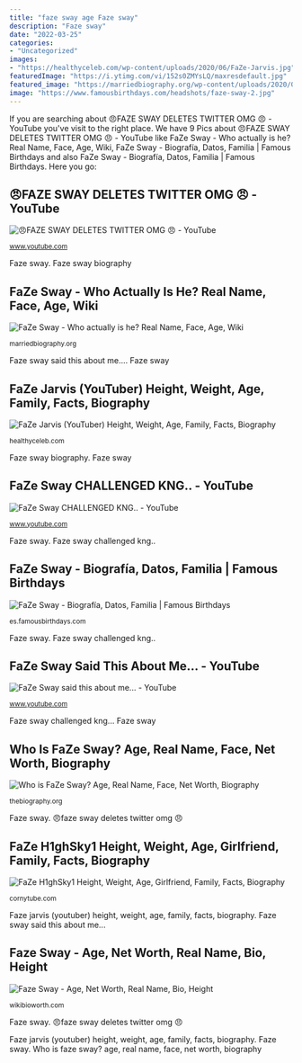 ```yaml
---
title: "faze sway age Faze sway"
description: "Faze sway"
date: "2022-03-25"
categories:
- "Uncategorized"
images:
- "https://healthyceleb.com/wp-content/uploads/2020/06/FaZe-Jarvis.jpg"
featuredImage: "https://i.ytimg.com/vi/152s0ZMYsLQ/maxresdefault.jpg"
featured_image: "https://marriedbiography.org/wp-content/uploads/2020/07/fortnite-solos-cash-cup-faze-sway-teaming-instagram-cheating.jpg"
image: "https://www.famousbirthdays.com/headshots/faze-sway-2.jpg"
---
```


If you are searching about 😠FAZE SWAY DELETES TWITTER OMG 😠 - YouTube you've visit to the right place. We have 9 Pics about 😠FAZE SWAY DELETES TWITTER OMG 😠 - YouTube like FaZe Sway - Who actually is he? Real Name, Face, Age, Wiki, FaZe Sway - Biografía, Datos, Familia | Famous Birthdays and also FaZe Sway - Biografía, Datos, Familia | Famous Birthdays. Here you go:

## 😠FAZE SWAY DELETES TWITTER OMG 😠 - YouTube

![😠FAZE SWAY DELETES TWITTER OMG 😠 - YouTube](https://i.ytimg.com/vi/N65ahmENPE4/maxresdefault.jpg "Faze sway said this about me...")

<small>www.youtube.com</small>

Faze sway. Faze sway biography

## FaZe Sway - Who Actually Is He? Real Name, Face, Age, Wiki

![FaZe Sway - Who actually is he? Real Name, Face, Age, Wiki](https://marriedbiography.org/wp-content/uploads/2020/07/fortnite-solos-cash-cup-faze-sway-teaming-instagram-cheating.jpg "Faze sway cornytube")

<small>marriedbiography.org</small>

Faze sway said this about me.... Faze sway

## FaZe Jarvis (YouTuber) Height, Weight, Age, Family, Facts, Biography

![FaZe Jarvis (YouTuber) Height, Weight, Age, Family, Facts, Biography](https://healthyceleb.com/wp-content/uploads/2020/06/FaZe-Jarvis.jpg "Faze sway")

<small>healthyceleb.com</small>

Faze sway biography. Faze sway

## FaZe Sway CHALLENGED KNG.. - YouTube

![FaZe Sway CHALLENGED KNG.. - YouTube](https://i.ytimg.com/vi/152s0ZMYsLQ/maxresdefault.jpg "Faze sway")

<small>www.youtube.com</small>

Faze sway. Faze sway challenged kng..

## FaZe Sway - Biografía, Datos, Familia | Famous Birthdays

![FaZe Sway - Biografía, Datos, Familia | Famous Birthdays](https://www.famousbirthdays.com/headshots/faze-sway-2.jpg "Faze sway cornytube")

<small>es.famousbirthdays.com</small>

Faze sway. Faze sway challenged kng..

## FaZe Sway Said This About Me... - YouTube

![FaZe Sway said this about me... - YouTube](https://i.ytimg.com/vi/3QnEFpabQhE/maxresdefault.jpg "Faze sway")

<small>www.youtube.com</small>

Faze sway challenged kng... Faze sway

## Who Is FaZe Sway? Age, Real Name, Face, Net Worth, Biography

![Who is FaZe Sway? Age, Real Name, Face, Net Worth, Biography](https://thebiography.org/wp-content/uploads/2021/06/ELPK30bWsAAunvX-150x150@2x.jpg "Faze h1ghsky1 height, weight, age, girlfriend, family, facts, biography")

<small>thebiography.org</small>

Faze sway. 😠faze sway deletes twitter omg 😠

## FaZe H1ghSky1 Height, Weight, Age, Girlfriend, Family, Facts, Biography

![FaZe H1ghSky1 Height, Weight, Age, Girlfriend, Family, Facts, Biography](https://cornytube.com/wp-content/uploads/2021/06/1624107579_FaZe-Sway-Height-Weight-Age-Girlfriend-Family-Facts-Biography-326x245.jpg "Faze sway said this about me...")

<small>cornytube.com</small>

Faze jarvis (youtuber) height, weight, age, family, facts, biography. Faze sway said this about me...

## Faze Sway - Age, Net Worth, Real Name, Bio, Height

![Faze Sway - Age, Net Worth, Real Name, Bio, Height](https://i2.wp.com/wikibioworth.com/wp-content/uploads/2020/05/Faze-Sway.jpg?resize=768%2C346&amp;ssl=1 "Faze sway")

<small>wikibioworth.com</small>

Faze sway. 😠faze sway deletes twitter omg 😠

Faze jarvis (youtuber) height, weight, age, family, facts, biography. Faze sway. Who is faze sway? age, real name, face, net worth, biography
